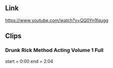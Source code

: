 ## Link
https://www.youtube.com/watch?v=QQ0Yn1fqugg

## Clips

### Drunk Rick Method Acting Volume 1 Full
start = 0:00
end = 2:04